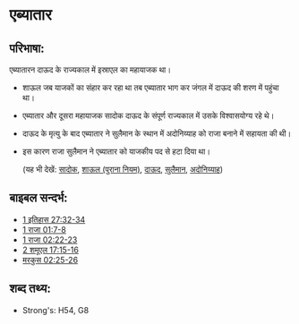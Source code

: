 # एब्यातार #

## परिभाषा: ##

एब्यातारन दाऊद के राज्यकाल में इस्राएल का महायाजक था।

* शाऊल जब याजकों का संहार कर रहा था तब एब्यातार भाग कर जंगल में दाऊद की शरण में पहुंचा था।
* एब्यातार और दूसरा महायाजक सादोक दाऊद के संपूर्ण राज्यकाल में उसके विश्वासयोग्य रहे थे।
* दाऊद के मृत्यु के बाद एब्यातार ने सुलैमान के स्थान में अदोनिय्याह को राजा बनाने में सहायता की थी। 
* इस कारण राजा सुलैमान ने एब्यातार को याजकीय पद से हटा दिया था।
  
  (यह भी देखें: [सादोक](../names/zadok.md), [शाऊल (पुराना नियम)](../names/saul.md), [दाऊद](../names/david.md), [सुलैमान](../names/solomon.md), [अदोनिय्याह](../names/adonijah.md))

## बाइबल सन्दर्भ: ##

* [1 इतिहास 27:32-34](rc://en/tn/help/1ch/27/32)
* [1 राजा 01:7-8](rc://en/tn/help/1ki/01/07)
* [1 राजा 02:22-23](rc://en/tn/help/1ki/02/22)
* [2 शमूएल 17:15-16](rc://en/tn/help/2sa/17/15)
* [मरकुस 02:25-26](rc://en/tn/help/mrk/02/25)

## शब्द तथ्य: ##

* Strong's: H54, G8

